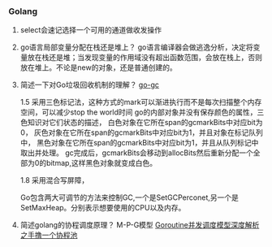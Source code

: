 ### Golang

1. select会速记选择一个可用的通道做收发操作
2. go语言局部变量分配在栈还是堆上？
   go语言编译器会做逃逸分析，决定将变量放在栈还是堆；当发现变量的作用域没有超出函数范围，会放在栈上，否则放在堆上。不论是new的对象，还是普通创建的。
3. 简述一下对Go垃圾回收机制的理解？
   [go-gc](https://segmentfault.com/a/1190000018161588)

   1.5 采用三色标记法，这种方式的mark可以渐进执行而不是每次扫描整个内存空间，可以减少stop the world时间
   go的内部对象并没有保存颜色的属性，三色知识对它们状态的描述，
   白色对象在它所在span的gcmarkBits中对应bit为0，
   灰色对象在它所在span的gcmarkBits中对应bit为1，并且对象在标记队列中，
   黑色对象在它所在span的gcmarkBits中对应bit为1，并且从队列标记中取出并处理。
   gc完成后，gcmarkBits会移动到allocBits然后重新分配一个全部为0的bitmap,这样黑色对象就变成白色。
   
   1.8 采用混合写屏障，

   Go包含两大可调节的方法来控制GC,一个是SetGCPerconet,另一个是SetMaxHeap。分别表示想要使用的CPU以及内存。

4. 简述golang的协程调度原理？
   M-P-G模型 [Goroutine并发调度模型深度解析之手撸一个协程池](http://blog.taohuawu.club/article/42)


